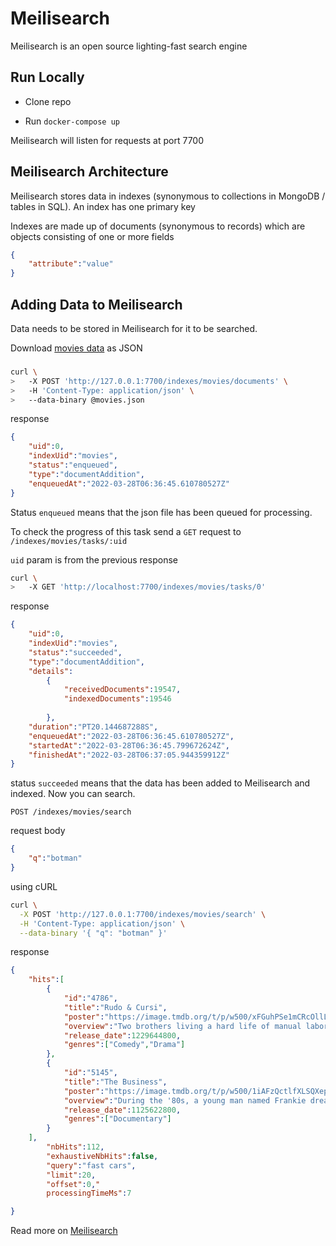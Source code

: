 # Meilisearch 

Meilisearch is an open source lighting-fast search engine

## Run Locally

- Clone repo

- Run `docker-compose up`

Meilisearch will listen for requests at port 7700

## Meilisearch Architecture

Meilisearch stores data in indexes (synonymous to collections in MongoDB / tables in SQL). An index has one primary key

Indexes are made up of documents (synonymous to records) which are objects consisting of one or more fields

```json
{
    "attribute":"value"
}
```
## Adding Data to Meilisearch

Data needs to be stored in Meilisearch for it to be searched.

Download [movies data](https://docs.meilisearch.com/movies.json) as JSON

### 


```bash
curl \
>   -X POST 'http://127.0.0.1:7700/indexes/movies/documents' \
>   -H 'Content-Type: application/json' \
>   --data-binary @movies.json
```

response

```json
{
    "uid":0,
    "indexUid":"movies",
    "status":"enqueued",
    "type":"documentAddition",
    "enqueuedAt":"2022-03-28T06:36:45.610780527Z"
}
```

Status `enqueued` means that the json file has been queued for processing.

To check the progress of this task send a `GET` request to `/indexes/movies/tasks/:uid`

`uid` param is from the previous response

```bash
curl \
>   -X GET 'http://localhost:7700/indexes/movies/tasks/0'

```

response

```json
{
    "uid":0,
    "indexUid":"movies",
    "status":"succeeded",
    "type":"documentAddition",
    "details":
        {
            "receivedDocuments":19547,
            "indexedDocuments":19546
        
        },
    "duration":"PT20.144687288S",
    "enqueuedAt":"2022-03-28T06:36:45.610780527Z",
    "startedAt":"2022-03-28T06:36:45.799672624Z",
    "finishedAt":"2022-03-28T06:37:05.944359912Z"
}
```

status `succeeded` means that the data has been added to Meilisearch and indexed. Now you can search.

`POST /indexes/movies/search`

request body
```json
{
    "q":"botman"
}
```
using cURL
```bash
curl \
  -X POST 'http://127.0.0.1:7700/indexes/movies/search' \
  -H 'Content-Type: application/json' \
  --data-binary '{ "q": "botman" }'
```

response
```json
{
    "hits":[
        {
            "id":"4786",
            "title":"Rudo & Cursi",
            "poster":"https://image.tmdb.org/t/p/w500/xFGuhPSe1mCRcOllLlJYoNUknNt.jpg",
            "overview":"Two brothers living a hard life of manual labor in rural Mexico  ... Suddenly, they find themselves living the high life of star athletes: fame, fortune, fast cars and beautiful women.",
            "release_date":1229644800,
            "genres":["Comedy","Drama"]
        },
        {
            "id":"5145",
            "title":"The Business",
            "poster":"https://image.tmdb.org/t/p/w500/1iAFzQctlfXLSQXep5ufW7qeDR5.jpg",
            "overview":"During the '80s, a young man named Frankie dreams of escaping London's South East region, ... under his wing. Working as Charlie's driver, Frankie is immersed in a world of fast cars and pretty women -- but all the excess could be his undoing.",
            "release_date":1125622800,
            "genres":["Documentary"]
        }
    ],
        "nbHits":112,
        "exhaustiveNbHits":false,
        "query":"fast cars",
        "limit":20,
        "offset":0,"
        processingTimeMs":7

}
```

Read more on [Meilisearch](https://www.meilisearch.com/)